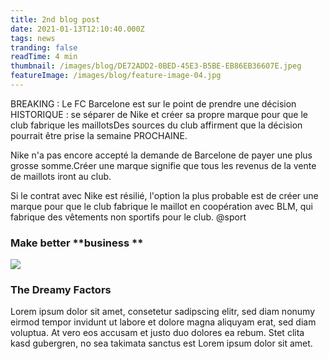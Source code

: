 ```yaml
---
title: 2nd blog post
date: 2021-01-13T12:10:40.000Z
tags: news
tranding: false
readTime: 4 min
thumbnail: /images/blog/DE72ADD2-0BED-45E3-B5BE-EB86EB36607E.jpeg
featureImage: /images/blog/feature-image-04.jpg
---
```


 BREAKING : Le FC Barcelone est sur le point de prendre une décision HISTORIQUE : se séparer de Nike et créer sa propre marque pour que le club fabrique les maillotsDes sources du club affirment que la décision pourrait être prise la semaine PROCHAINE.

Nike n'a pas encore accepté la demande de Barcelone de payer une plus grosse somme.Créer une marque signifie que tous les revenus de la vente de maillots iront au club.

Si le contrat avec Nike est résilié, l'option la plus probable est de créer une marque pour que le club fabrique le maillot en coopération avec BLM, qui fabrique des vêtements non sportifs pour le club. @sport

### Make better **business **

![](/images/blog/feature-image-03.jpg)

### The Dreamy Factors

Lorem ipsum dolor sit amet, consetetur sadipscing elitr, sed diam nonumy eirmod tempor invidunt ut labore et dolore magna aliquyam erat, sed diam voluptua. At vero eos accusam et justo duo dolores ea rebum. Stet clita kasd gubergren, no sea takimata sanctus est Lorem ipsum dolor sit amet.
